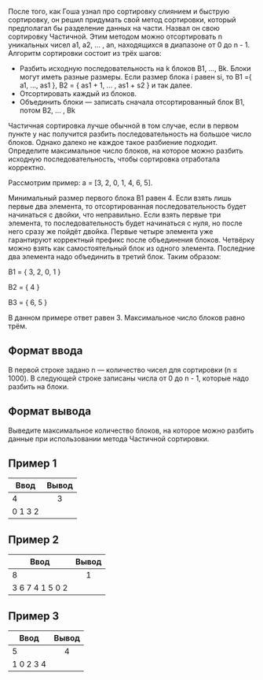 После того, как Гоша узнал про сортировку слиянием и быструю сортировку, он решил придумать свой метод сортировки, который предполагал бы разделение данных на части.
Назвал он свою сортировку Частичной.
Этим методом можно отсортировать n уникальных чисел a1, a2, … , an, находящихся в диапазоне от 0 до n - 1.
Алгоритм сортировки состоит из трёх шагов:

 - Разбить исходную последовательность на k блоков B1, …, Bk. Блоки могут иметь разные размеры. Если размер блока i равен si, то B1 ={ a1, …, as1 }, B2 = { as1 + 1, … , as1 + s2 } и так далее.
 - Отсортировать каждый из блоков.
 - Объединить блоки — записать сначала отсортированный блок B1, потом B2, … , Bk

Частичная сортировка лучше обычной в том случае, если в первом пункте у нас получится разбить последовательность на большое число блоков. Однако далеко не каждое такое разбиение подходит. Определите максимальное число блоков, на которое можно разбить исходную последовательность, чтобы сортировка отработала корректно.

Рассмотрим пример: a = [3, 2, 0, 1, 4, 6, 5].

Минимальный размер первого блока B1 равен 4. Если взять лишь первые два элемента, то отсортированная последовательность будет начинаться с двойки, что неправильно. Если взять первые три элемента, то последовательность будет начинаться с нуля, но после него сразу же пойдёт двойка. Первые четыре элемента уже гарантируют корректный префикс после объединения блоков. Четвёрку можно взять как самостоятельный блок из одного элемента. Последние два элемента надо объединить в третий блок. Таким образом:

B1 = { 3, 2, 0, 1 }

B2 = { 4 }

B3 = { 6, 5 }

В данном примере ответ равен 3. Максимальное число блоков равно трём.

## Формат ввода
В первой строке задано n — количество чисел для сортировки (n ≤ 1000).
В следующей строке записаны числа от 0 до n - 1, которые надо разбить на блоки.

## Формат вывода
Выведите максимальное количество блоков, на которое можно разбить данные при использовании метода Частичной сортировки.

## Пример 1
| Ввод          | Вывод                      | 
| ------------- |:--------------------------:|
| 4             | 3                          |
| 0 1 3 2       |                            |


## Пример 2
| Ввод            | Вывод                      | 
| --------------- |:--------------------------:|
| 8               | 1                          |
| 3 6 7 4 1 5 0 2 |                            |


## Пример 3
| Ввод          | Вывод                      | 
| ------------- |:--------------------------:|
| 5             | 4                          |
| 1 0 2 3 4     |                            |


